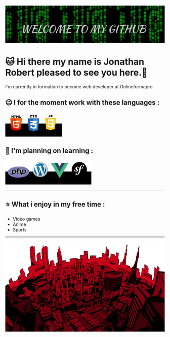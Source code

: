 ![Cover](https://github.com/jojomumu/jojomumu/blob/main/img/cover.png)

<h1> &#128049 Hi there my name is Jonathan Robert pleased to see you here.👋</h1>

I'm currently in formation to become web developer at Onlineformapro.

<h2> &#128521 I for the moment work with these languages :</h2>

![languages](https://github.com/jojomumu/jojomumu/blob/main/img/languages.png)

<h2> &#129300 I'm planning on learning :</h2>

![outils](https://github.com/jojomumu/jojomumu/blob/main/img/outils.png)

<hr>

<h2> &#11088 What i enjoy in my free time :</h2>

<ul>
  <li>Video games</li>
  <li>Anime</li>
  <li>Sports</li>
</ul>

<hr>

![city](https://github.com/jojomumu/jojomumu/blob/main/img/city.png)
